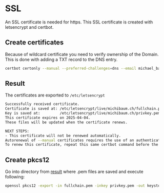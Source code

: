 # SSL

An SSL certificate is needed for https.
This SSL certificate is created with letsencrypt and certbot.

## Create certificates
Because of wildcard certificate you need to verify ownership of the Domain. This is done with adding a TXT record to the DNS entry.

```Bash
certbot certonly --manual --preferred-challenges=dns --email michael_baumberger@gmx.ch --server https://acme-v02.api.letsencrypt.org/directory --agree-tos -d michibaum.ch -d *.michibaum.ch -d michibaum.com -d *.michibaum.com -d michibaum.eu -d *.michibaum.eu
```

## Result
The certificates are exported to `/etc/letsencrypt`

```Bash
Successfully received certificate.
Certificate is saved at: /etc/letsencrypt/live/michibaum.ch/fullchain.pem
Key is saved at:         /etc/letsencrypt/live/michibaum.ch/privkey.pem
This certificate expires on 2025-04-04.
These files will be updated when the certificate renews.

NEXT STEPS:
- This certificate will not be renewed automatically.
Autorenewal of --manual certificates requires the use of an authentication hook script (--manual-auth-hook) but one was not provided.
To renew this certificate, repeat this same certbot command before the certificate's expiry date.
```


## Create pkcs12
Go into directory from [result](#result) where .pem files are saved and execute following:

```Bash
openssl pkcs12 -export -in fullchain.pem -inkey privkey.pem -out keystore.p12 -name michibaum -CAfile chain.pem
```